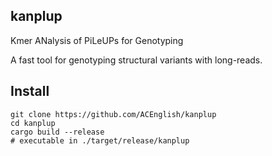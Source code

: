 
kanplup
---

Kmer ANalysis of PiLeUPs for Genotyping

A fast tool for genotyping structural variants with long-reads.


Install
---
```
git clone https://github.com/ACEnglish/kanplup
cd kanplup
cargo build --release
# executable in ./target/release/kanplup
```
